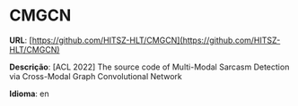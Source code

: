 # CMGCN
**URL**: [https://github.com/HITSZ-HLT/CMGCN](https://github.com/HITSZ-HLT/CMGCN)

**Descrição**: [ACL 2022] The source code of Multi-Modal Sarcasm Detection via Cross-Modal Graph Convolutional Network

**Idioma**: en

